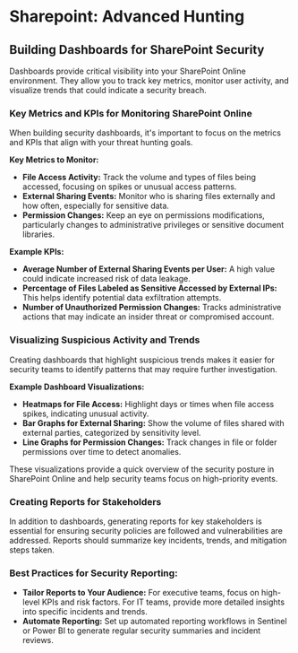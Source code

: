 # Sharepoint: Advanced Hunting

## **Building Dashboards for SharePoint Security**

Dashboards provide critical visibility into your SharePoint Online environment. They allow you to track key metrics, monitor user activity, and visualize trends that could indicate a security breach.

### **Key Metrics and KPIs for Monitoring SharePoint Online**

When building security dashboards, it's important to focus on the metrics and KPIs that align with your threat hunting goals.

**Key Metrics to Monitor:**

* **File Access Activity:** Track the volume and types of files being accessed, focusing on spikes or unusual access patterns.
* **External Sharing Events:** Monitor who is sharing files externally and how often, especially for sensitive data.
* **Permission Changes:** Keep an eye on permissions modifications, particularly changes to administrative privileges or sensitive document libraries.

**Example KPIs:**

* **Average Number of External Sharing Events per User:** A high value could indicate increased risk of data leakage.
* **Percentage of Files Labeled as Sensitive Accessed by External IPs:** This helps identify potential data exfiltration attempts.
* **Number of Unauthorized Permission Changes:** Tracks administrative actions that may indicate an insider threat or compromised account.

### **Visualizing Suspicious Activity and Trends**

Creating dashboards that highlight suspicious trends makes it easier for security teams to identify patterns that may require further investigation.

**Example Dashboard Visualizations:**

* **Heatmaps for File Access:** Highlight days or times when file access spikes, indicating unusual activity.
* **Bar Graphs for External Sharing:** Show the volume of files shared with external parties, categorized by sensitivity level.
* **Line Graphs for Permission Changes:** Track changes in file or folder permissions over time to detect anomalies.

These visualizations provide a quick overview of the security posture in SharePoint Online and help security teams focus on high-priority events.

### **Creating Reports for Stakeholders**

In addition to dashboards, generating reports for key stakeholders is essential for ensuring security policies are followed and vulnerabilities are addressed. Reports should summarize key incidents, trends, and mitigation steps taken.

### **Best Practices for Security Reporting:**

* **Tailor Reports to Your Audience:** For executive teams, focus on high-level KPIs and risk factors. For IT teams, provide more detailed insights into specific incidents and trends.
* **Automate Reporting:** Set up automated reporting workflows in Sentinel or Power BI to generate regular security summaries and incident reviews.
